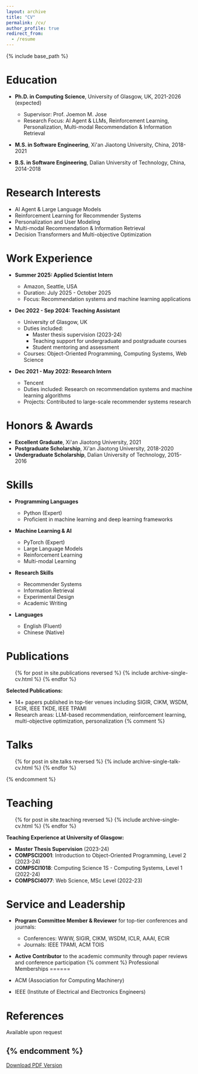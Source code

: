 ```yaml
---
layout: archive
title: "CV"
permalink: /cv/
author_profile: true
redirect_from:
  - /resume
---
```


{% include base_path %}

Education
======
* **Ph.D. in Computing Science**, University of Glasgow, UK, 2021-2026 (expected)
  * Supervisor: Prof. Joemon M. Jose
  * Research Focus: AI Agent & LLMs, Reinforcement Learning, Personalization, Multi-modal Recommendation & Information Retrieval
  
* **M.S. in Software Engineering**, Xi'an Jiaotong University, China, 2018-2021
  
* **B.S. in Software Engineering**, Dalian University of Technology, China, 2014-2018

Research Interests
======
* AI Agent & Large Language Models
* Reinforcement Learning for Recommender Systems
* Personalization and User Modeling
* Multi-modal Recommendation & Information Retrieval
* Decision Transformers and Multi-objective Optimization

Work Experience
======
* **Summer 2025: Applied Scientist Intern**
  * Amazon, Seattle, USA
  * Duration: July 2025 - October 2025
  * Focus: Recommendation systems and machine learning applications

* **Dec 2022 - Sep 2024: Teaching Assistant**
  * University of Glasgow, UK
  * Duties included: 
    * Master thesis supervision (2023-24)
    * Teaching support for undergraduate and postgraduate courses
    * Student mentoring and assessment
  * Courses: Object-Oriented Programming, Computing Systems, Web Science

* **Dec 2021 - May 2022: Research Intern**
  * Tencent
  * Duties included: Research on recommendation systems and machine learning algorithms
  * Projects: Contributed to large-scale recommender systems research

Honors & Awards
======
* **Excellent Graduate**, Xi'an Jiaotong University, 2021
* **Postgraduate Scholarship**, Xi'an Jiaotong University, 2018-2020
* **Undergraduate Scholarship**, Dalian University of Technology, 2015-2016

Skills
======
* **Programming Languages**
  * Python (Expert)
  * Proficient in machine learning and deep learning frameworks
  
* **Machine Learning & AI**
  * PyTorch (Expert)
  * Large Language Models
  * Reinforcement Learning
  * Multi-modal Learning
  
* **Research Skills**
  * Recommender Systems
  * Information Retrieval
  * Experimental Design
  * Academic Writing
  
* **Languages**
  * English (Fluent)
  * Chinese (Native)

Publications
======
  <ul>{% for post in site.publications reversed %}
    {% include archive-single-cv.html %}
  {% endfor %}</ul>

**Selected Publications:**
* 14+ papers published in top-tier venues including SIGIR, CIKM, WSDM, ECIR, IEEE TKDE, IEEE TPAMI
* Research areas: LLM-based recommendation, reinforcement learning, multi-objective optimization, personalization
{% comment %}
  
Talks
======
  <ul>{% for post in site.talks reversed %}
    {% include archive-single-talk-cv.html  %}
  {% endfor %}</ul>

{% endcomment %}

Teaching
======
  <ul>{% for post in site.teaching reversed %}
    {% include archive-single-cv.html %}
  {% endfor %}</ul>

**Teaching Experience at University of Glasgow:**
* **Master Thesis Supervision** (2023-24)
* **COMPSCI2001**: Introduction to Object-Oriented Programming, Level 2 (2023-24)
* **COMPSCI1018**: Computing Science 1S - Computing Systems, Level 1 (2022-24)
* **COMPSCI4077**: Web Science, MSc Level (2022-23)

Service and Leadership
======
* **Program Committee Member & Reviewer** for top-tier conferences and journals:
  * Conferences: WWW, SIGIR, CIKM, WSDM, ICLR, AAAI, ECIR
  * Journals: IEEE TPAMI, ACM TOIS
  
* **Active Contributor** to the academic community through paper reviews and conference participation
{% comment %}
Professional Memberships
======
* ACM (Association for Computing Machinery)
* IEEE (Institute of Electrical and Electronics Engineers)

References
======
Available upon request

{% endcomment %}
---

[Download PDF Version](/files/cv.pdf)

